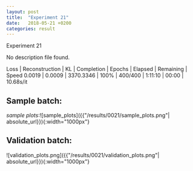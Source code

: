 ```yaml
---
layout: post
title:  "Experiment 21"
date:   2018-05-21 +0200
categories: result
---
```

Experiment 21

No description file found.

Loss | Reconstruction | KL | Completion | Epochs | Elapsed | Remaining | Speed
0.0019 | 0.0009 | 3370.3346 | 100% | 400/400 | 1:11:10 | 00:00 | 10.68s/it



## **Sample batch**:

_sample plots_:![sample_plots]({{"/results/0021/sample_plots.png"| absolute_url}}){:width="1000px"}

## **Validation batch**:

![validation_plots.png]({{"/results/0021/validation_plots.png"| absolute_url}}){:width="1000px"}
